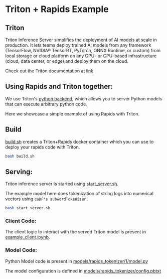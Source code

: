 # Triton + Rapids Example

## Triton
Triton Inference Server simplifies the deployment of AI models at scale in production. It lets teams deploy trained AI models from any framework (TensorFlow, NVIDIA® TensorRT, PyTorch, ONNX Runtime, or custom) from local storage or cloud platform on any GPU- or CPU-based infrastructure (cloud, data center, or edge) and deploy them on the cloud. 

Check out the Triton documentation at [link](https://github.com/triton-inference-server/server/blob/r21.04/README.md#documentation)

## Using Rapids and Triton together:

We use Triton's [python backend](https://github.com/triton-inference-server/python_backend), which allows you to server Python models that can execute arbitrary python code. 

Here we showcase a simple example of using Rapids with Triton.

## Build 

[build.sh](build.sh) creates a Triton+Rapids docker container which you can use to deploy your rapids code with Triton.  

```bash
bash build.sh
```

## Serving:

Triton inference server is started using [start_server.sh](start_server.sh). 

The example model here does tokenization of string logs into numerical vectors using `cuDF's subwordTokenizer.`  

```bash
bash start_server.sh
```

### Client Code:
The client logic to interact with the served Triton model is present in [example_client.ipynb](example_client.ipynb). 

### Model Code:

Python Model code is present in [models/rapids_tokenizer/1/model.py](models/rapids_tokenizer/1/model.py)

The model configuration is defined in [models/rapids_tokenizer/config.pbtxt](models/rapids_tokenizer/config.pbtxt)